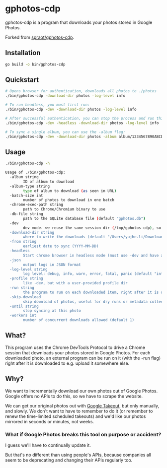 # gphotos-cdp

gphotos-cdp is a program that downloads your photos stored in Google Photos.

Forked from [spraot/gphotos-cdp](https://github.com/spraot/gphotos-cdp).

## Installation

```sh
go build -o bin/gphotos-cdp
```

## Quickstart

```sh
# Opens browser for authentication, downloads all photos to ./photos
./bin/gphotos-cdp -download-dir photos -log-level info

# To run headless, you must first run:
./bin/gphotos-cdp -dev -download-dir photos -log-level info

# After successful authentication, you can stop the process and run this instead:
./bin/gphotos-cdp -dev -headless -download-dir photos -log-level info

# To sync a single album, you can use the -album flag:
./bin/gphotos-cdp -dev -download-dir photos -album album/1234567890ABCDEF -log-level info
```

## Usage

```sh
./bin/gphotos-cdp -h

Usage of ./bin/gphotos-cdp:
  -album string
        ID of album to download
  -album-type string
        type of album to download (as seen in URL)
  -batch-size int
        number of photos to download in one batch
  -chrome-exec-path string
        path to Chrome/Chromium binary to use
  -db-file string
        path to the SQLite database file (default "gphotos.db")
  -dev
        dev mode. we reuse the same session dir (/tmp/gphotos-cdp), so we don't have to auth at every run.
  -download-dir string
        where to write the downloads (default "/Users/yujhe.li/Downloads/gphotos-cdp")
  -from string
        earliest date to sync (YYYY-MM-DD)
  -headless
        Start chrome browser in headless mode (must use -dev and have already authenticated).
  -json
        output logs in JSON format
  -log-level string
        log level: debug, info, warn, error, fatal, panic (default "info")
  -profile string
        like -dev, but with a user-provided profile dir
  -run string
        the program to run on each downloaded item, right after it is dowloaded. It is also the responsibility of that program to remove the downloaded item, if desired.
  -skip-download
        skip download of photos, useful for dry runs or metadata collection
  -until string
        stop syncing at this photo
  -workers int
        number of concurrent downloads allowed (default 1)
```

## What?

This program uses the Chrome DevTools Protocol to drive a Chrome session that downloads your photos stored in Google Photos. For each downloaded photo, an external program can be run on it (with the -run flag) right after it is downloaded to e.g. upload it somewhere else.

## Why?

We want to incrementally download our own photos out of Google Photos. Google offers no APIs to do this, so we have to scrape the website.

We can get our original photos out with [Google Takeout](https://takeout.google.com/), but only manually, and slowly. We don't want to have to remember to do it (or remember to renew the time-limited scheduled takeouts) and we'd like our photos mirrored in seconds or minutes, not weeks.

### What if Google Photos breaks this tool on purpose or accident?

I guess we'll have to continually update it.

But that's no different than using people's APIs, because companies all seem to be deprecating and changing their APIs regularly too.
